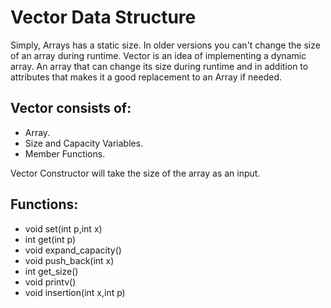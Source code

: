 # Vector Data Structure

Simply, Arrays has a static size. In older versions you can't change the size of an array during runtime. Vector is an idea of implementing a dynamic array. An array that can change its size during runtime and in addition to attributes that makes it a good replacement to an Array if needed.

## Vector consists of:
- Array.
- Size and Capacity Variables.
- Member Functions.

Vector Constructor will take the size of the array as an input.

## Functions:
- void set(int p,int x)
- int get(int p)
- void expand_capacity()
- void push_back(int x)
- int get_size()
- void printv()
- void insertion(int x,int p)

